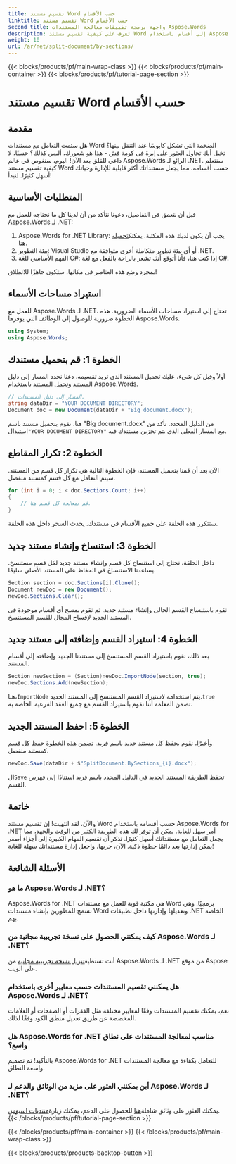 ```yaml
---
title: تقسيم مستند Word حسب الأقسام
linktitle: تقسيم مستند Word حسب الأقسام
second_title: واجهة برمجة تطبيقات معالجة المستندات Aspose.Words
description: تعرف على كيفية تقسيم مستند Word إلى أقسام باستخدام Aspose.Words for .NET. اتبع هذا الدليل التفصيلي خطوة بخطوة لإدارة المستندات بكفاءة.
weight: 10
url: /ar/net/split-document/by-sections/
---
```


{{< blocks/products/pf/main-wrap-class >}}
{{< blocks/products/pf/main-container >}}
{{< blocks/products/pf/tutorial-page-section >}}

# تقسيم مستند Word حسب الأقسام

## مقدمة

هل سئمت التعامل مع مستندات Word الضخمة التي تشكل كابوسًا عند التنقل بينها؟ تخيل أنك تحاول العثور على إبرة في كومة قش - هذا هو شعورك، أليس كذلك؟ حسنًا، لا داعي للقلق بعد الآن! اليوم، سنغوص في عالم Aspose.Words الرائع لـ .NET. سنتعلم كيفية تقسيم مستند Word حسب أقسامه، مما يجعل مستنداتك أكثر قابلية للإدارة وحياتك أسهل كثيرًا. لنبدأ!

## المتطلبات الأساسية

قبل أن نتعمق في التفاصيل، دعونا نتأكد من أن لدينا كل ما نحتاجه للعمل مع Aspose.Words لـ .NET:

1.  Aspose.Words for .NET Library: يجب أن يكون لديك هذه المكتبة. يمكنك[تحميله هنا](https://releases.aspose.com/words/net/).
2. بيئة التطوير: Visual Studio أو أي بيئة تطوير متكاملة أخرى متوافقة مع .NET.
3. الفهم الأساسي للغة C#: إذا كنت هنا، فأنا أتوقع أنك تشعر بالراحة بالفعل مع لغة C#.

بمجرد وضع هذه العناصر في مكانها، ستكون جاهزًا للانطلاق!

## استيراد مساحات الأسماء

للعمل مع Aspose.Words لـ .NET، تحتاج إلى استيراد مساحات الأسماء الضرورية. هذه الخطوة ضرورية للوصول إلى الوظائف التي يوفرها Aspose.Words.

```csharp
using System;
using Aspose.Words;
```

## الخطوة 1: قم بتحميل مستندك

أولاً وقبل كل شيء، عليك تحميل المستند الذي تريد تقسيمه. دعنا نحدد المسار إلى دليل المستند ونحمل المستند باستخدام Aspose.Words.

```csharp
// المسار إلى دليل المستندات.
string dataDir = "YOUR DOCUMENT DIRECTORY";
Document doc = new Document(dataDir + "Big document.docx");
```

 هنا، نقوم بتحميل مستند باسم "Big document.docx" من الدليل المحدد. تأكد من استبدال`"YOUR DOCUMENT DIRECTORY"` مع المسار الفعلي الذي يتم تخزين مستندك فيه.

## الخطوة 2: تكرار المقاطع

الآن بعد أن قمنا بتحميل المستند، فإن الخطوة التالية هي تكرار كل قسم من المستند. سيتم التعامل مع كل قسم كمستند منفصل.

```csharp
for (int i = 0; i < doc.Sections.Count; i++)
{
    // قم بمعالجة كل قسم هنا.
}
```

ستتكرر هذه الحلقة على جميع الأقسام في مستندك. يحدث السحر داخل هذه الحلقة.

## الخطوة 3: استنساخ وإنشاء مستند جديد

داخل الحلقة، نحتاج إلى استنساخ كل قسم وإنشاء مستند جديد لكل قسم مستنسخ. يساعدنا الاستنساخ في الحفاظ على المستند الأصلي سليمًا.

```csharp
Section section = doc.Sections[i].Clone();
Document newDoc = new Document();
newDoc.Sections.Clear();
```

نقوم باستنساخ القسم الحالي وإنشاء مستند جديد. ثم نقوم بمسح أي أقسام موجودة في المستند الجديد لإفساح المجال للقسم المستنسخ.

## الخطوة 4: استيراد القسم وإضافته إلى مستند جديد

بعد ذلك، نقوم باستيراد القسم المستنسخ إلى مستندنا الجديد وإضافته إلى أقسام المستند.

```csharp
Section newSection = (Section)newDoc.ImportNode(section, true);
newDoc.Sections.Add(newSection);
```

 هنا،`ImportNode` يتم استخدامه لاستيراد القسم المستنسخ إلى المستند الجديد.`true` تضمن المعلمة أننا نقوم باستيراد القسم مع جميع العقد الفرعية الخاصة به.

## الخطوة 5: احفظ المستند الجديد

وأخيرًا، نقوم بحفظ كل مستند جديد باسم فريد. تضمن هذه الخطوة حفظ كل قسم كمستند منفصل.

```csharp
newDoc.Save(dataDir + $"SplitDocument.BySections_{i}.docx");
```

 ال`Save` تحفظ الطريقة المستند الجديد في الدليل المحدد باسم فريد استنادًا إلى فهرس القسم.

## خاتمة

والآن، لقد انتهيت! إن تقسيم مستند Word حسب أقسامه باستخدام Aspose.Words for .NET أمر سهل للغاية. يمكن أن توفر لك هذه الطريقة الكثير من الوقت والجهد، مما يجعل التعامل مع مستنداتك أسهل كثيرًا. تذكر أن تقسيم المهام الكبيرة إلى أجزاء أصغر يمكن إدارتها يعد دائمًا خطوة ذكية. الآن، جربها، واجعل إدارة مستنداتك سهلة للغاية!

## الأسئلة الشائعة

### ما هو Aspose.Words لـ .NET؟
Aspose.Words for .NET هي مكتبة قوية للعمل مع مستندات Word برمجيًا. وهي تسمح للمطورين بإنشاء مستندات Word وتعديلها وإدارتها داخل تطبيقات .NET الخاصة بهم.

### كيف يمكنني الحصول على نسخة تجريبية مجانية من Aspose.Words لـ .NET؟
 أنت تستطيع[تنزيل نسخة تجريبية مجانية](https://releases.aspose.com/) من Aspose.Words لـ .NET من موقع Aspose على الويب.

### هل يمكنني تقسيم المستندات حسب معايير أخرى باستخدام Aspose.Words لـ .NET؟
نعم، يمكنك تقسيم المستندات وفقًا لمعايير مختلفة مثل الفقرات أو الصفحات أو العلامات المخصصة عن طريق تعديل منطق الكود وفقًا لذلك.

### هل Aspose.Words for .NET مناسب لمعالجة المستندات على نطاق واسع؟
بالتأكيد! تم تصميم Aspose.Words for .NET للتعامل بكفاءة مع معالجة المستندات واسعة النطاق.

### أين يمكنني العثور على مزيد من الوثائق والدعم لـ Aspose.Words لـ .NET؟
 يمكنك العثور على وثائق شاملة[هنا](https://reference.aspose.com/words/net/) للحصول على الدعم، يمكنك زيارة[منتديات اسبوس](https://forum.aspose.com/c/words/8).
{{< /blocks/products/pf/tutorial-page-section >}}

{{< /blocks/products/pf/main-container >}}
{{< /blocks/products/pf/main-wrap-class >}}

{{< blocks/products/products-backtop-button >}}
